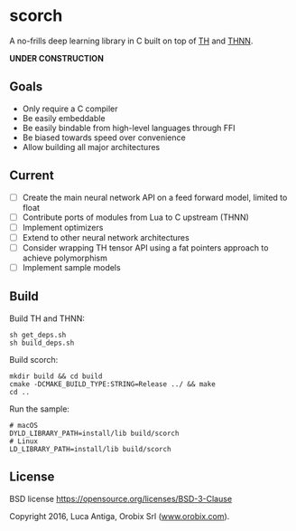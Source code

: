 # scorch

A no-frills deep learning library in C built on top of [TH](https://github.com/torch/torch7/tree/master/lib/TH) and [THNN](https://github.com/torch/nn/tree/master/lib/THNN).

**UNDER CONSTRUCTION**

## Goals

* Only require a C compiler
* Be easily embeddable
* Be easily bindable from high-level languages through FFI
* Be biased towards speed over convenience
* Allow building all major architectures

## Current

* [ ] Create the main neural network API on a feed forward model, limited to float
* [ ] Contribute ports of modules from Lua to C upstream (THNN)
* [ ] Implement optimizers
* [ ] Extend to other neural network architectures
* [ ] Consider wrapping TH tensor API using a fat pointers approach to achieve polymorphism
* [ ] Implement sample models

## Build

Build TH and THNN:
```
sh get_deps.sh
sh build_deps.sh
```

Build scorch:
```
mkdir build && cd build
cmake -DCMAKE_BUILD_TYPE:STRING=Release ../ && make
cd ..
```

Run the sample:
```
# macOS
DYLD_LIBRARY_PATH=install/lib build/scorch
# Linux
LD_LIBRARY_PATH=install/lib build/scorch
```

## License

BSD license https://opensource.org/licenses/BSD-3-Clause

Copyright 2016, Luca Antiga, Orobix Srl (www.orobix.com).

